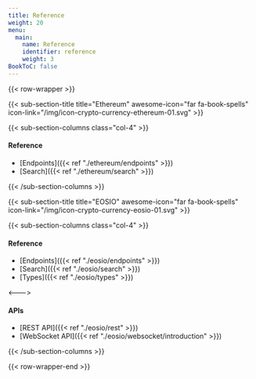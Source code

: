 ```yaml
---
title: Reference
weight: 20
menu:
  main:
    name: Reference
    identifier: reference
    weight: 3
BookToC: false
---
```

              
     
{{< row-wrapper >}}

{{< sub-section-title title="Ethereum" awesome-icon="far fa-book-spells" icon-link="/img/icon-crypto-currency-ethereum-01.svg" >}}

{{< sub-section-columns  class="col-4" >}}


#### Reference

* [Endpoints]({{< ref "./ethereum/endpoints" >}})
* [Search]({{< ref "./ethereum/search" >}})


{{< /sub-section-columns >}}


{{< sub-section-title title="EOSIO" awesome-icon="far fa-book-spells" icon-link="/img/icon-crypto-currency-eosio-01.svg" >}}

{{< sub-section-columns class="col-4" >}}

#### Reference

* [Endpoints]({{< ref "./eosio/endpoints" >}})
* [Search]({{< ref "./eosio/search" >}})
* [Types]({{< ref "./eosio/types" >}})

<--->

#### APIs

* [REST API]({{< ref "./eosio/rest" >}})
* [WebSocket API]({{< ref "./eosio/websocket/introduction" >}})

{{< /sub-section-columns >}}

{{< row-wrapper-end >}}  